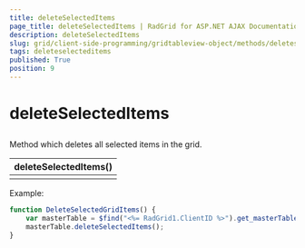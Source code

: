 ```yaml
---
title: deleteSelectedItems
page_title: deleteSelectedItems | RadGrid for ASP.NET AJAX Documentation
description: deleteSelectedItems
slug: grid/client-side-programming/gridtableview-object/methods/deleteselecteditems
tags: deleteselecteditems
published: True
position: 9
---
```


# deleteSelectedItems



## 

Method which deletes all selected items in the grid.




|  **deleteSelectedItems()**  |
| ------ |
||

Example:

````JavaScript
function DeleteSelectedGridItems() {
    var masterTable = $find("<%= RadGrid1.ClientID %>").get_masterTableView();
    masterTable.deleteSelectedItems();
}
````


